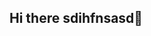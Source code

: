 ## Hi there sdihfnsasd👋

<!--
**Gabnuggetboy/Gabnuggetboy** is a ✨ _special_ ✨ repository because its `README.md` (this file) appears on your GitHub profile.

Here are some ideas to get you started:
This is a nugget
- 🔭 I’m currently working on ...
- 🌱 I’m currently learning ...
- 👯 I’m looking to collaborate on ...
- 🤔 I’m looking for help with ...
- 💬 Ask me about ...
- 📫 How to reach me: ...
- 😄 Pronouns: ...
- ⚡ Fun fact: ...
-->
